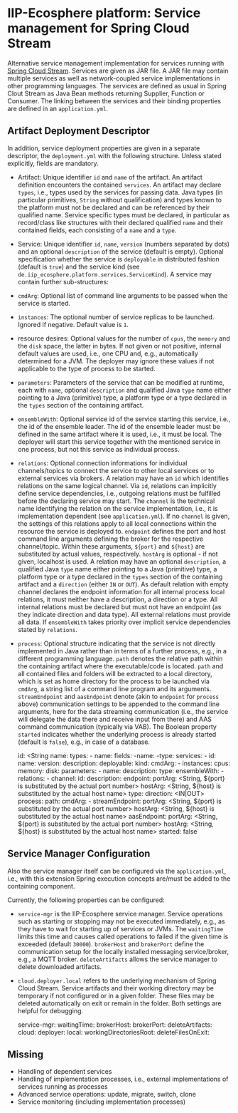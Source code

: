 # IIP-Ecosphere platform: Service management for Spring Cloud Stream

Alternative service management implementation for services running with [Spring Cloud Stream](https://spring.io/projects/spring-cloud-stream). Services are given as JAR file. A JAR file may contain multiple services as well as network-coupled service implementations in other programming languages. The services are defined as usual in Spring Clout Stream as Java Bean methods returning Supplier, Function or Consumer. The linking between the services and their binding properties are defined in an `application.yml`. 

## Artifact Deployment Descriptor

In addition, service deployment properties are given in a separate descriptor, the `deployment.yml` with the following structure. Unless stated explicitly, fields are mandatory.
* Artifact: Unique identifier `id` and `name` of the artifact. An artifact definition encounters the contained `services`. An artifact may declare `types`, i.e., types used by the services for passing data. Java types (in particular primitives, `String` without qualification) and types known to the platform must not be declared and can be referenced by their qualified name. Service specific types must be declared, in particular as record/class like structures with their declared qualified `name` and their contained fields, each consisting of a `name` and a `type`.
* Service: Unique identifier `id`, `name`, `version` (numbers separated by dots) and an optional `description` of the service (default is empty). Optional specification whether the service is `deployable` in distributed fashion (default is `true`) and the service kind (see `de.iip_ecosphere.platform.services.ServiceKind`). A service may contain further sub-structures:
* `cmdArg`: Optional list of command line arguments to be passed when the service is started. 
* `instances`: The optional number of service replicas to be launched. Ignored if negative. Default value is `1`.
* resource desires: Optional values for the number of `cpus`, the `memory` and the `disk` space, the latter in bytes. If not given or not positive, internal default values are used, i.e., one CPU and, e.g., automatically determined for a JVM. The deployer may ignore these values if not applicable to the type of process to be started.
* `parameters`: Parameters of the service that can be modified at runtime, each with `name`, optional `description` and qualified Java `type` name either pointing to a Java (primitive) type, a platform type or a type declared in the `types` section of the containing artifact.
* `ensembleWith`: Optional service id of the service starting this service, i.e., the id of the ensemble leader. The id of the ensemble leader must be defined in the same artifact where it is used, i.e., it must be local. The deployer will start this service together with the mentioned service in one process, but not this service as individual process.
* `relations`: Optional connection informations for individual channels/topics to connect the service to other local services or to external services via brokers. A relation may have an `id` which identifies relations on the same logical channel. Via `id`, relations can implicitly define service dependencies, i.e., outgoing relations must be fulfilled before the declaring service may start. The `channel` is the technical name identifying the relation on the service implementation, i.e., it is implementation dependent (see `application.yml`). If no `channel` is given, the settings of this relations apply to all local connections within the resource the service is deployed to. `endpoint` defines the port and host command line arguments defining the broker for the respective channel/topic. Within these arguments, `${port}` and `${host}` are substituted by actual values, respectively. `hostArg` is optional - if not given, localhost is used. A relation may have an  optional `description`, a qualified Java `type` name either pointing to a Java (primitive) type, a platform type or a type declared in the `types` section of the containing artifact and a `direction` (either `IN` or `OUT`). As default relation with empty channel declares the endpoint information for all internal process local relations, it must neither have a description, a direction or a type. All internal relations must be declared but must not have an endpoint (as they indicate direction and data type). All external relations must provide all data. If `ensembleWith` takes priority over implicit service dependencies stated by `relations`.
* `process`: Optional structure indicating that the service is not directly implemented in Java rather than in terms of a further process, e.g., in a different programming language. `path` denotes the relative path within the containing artifact where the executable/code is located. `path` and all contained files and folders will be extracted to a local directory, which is set as home directory for the process to be launched via `cmdArg`, a string list of a command line program and its arguments. `streamEndpoint` and `aasEndpoint` denote (akin to `endpoint` for `process` above) communication settings to be appended to the command line arguments, here for the data streaming communication (i.e., the service will delegate the data there and receive input from there) and AAS command communication (typically via VAB). The Boolean property `started` indicates whether the underlying
process is already started (default is `false`), e.g., in case of a database.

    id: <String
    name: <String>
    types:
      - name: <QString>
        fields:
          -name: <String>
          -type: <QString>
    services:
      - id: <String>
        name: <String>
        version: <VersionString>
        description: <String>
        deployable: <Boolean>
        kind: <value from de.iip_ecosphere.platform.services.ServiceKind>
        cmdArg: 
          - <String>
        instances: <Integer>
        cpus: <Integer>
        memory: <Integer>
        disk: <Integer>
        parameters:
          - name: <String>
            description: <String>
            type: <QString>
        ensembleWith:
          - <String>
        relations:
          - channel: <String>
            id: <String>
            description: <String>
            endpoint:
              portArg: <String, ${port} is substituted by the actual port number>
              hostArg: <String, ${host} is substituted by the actual host name>
            type: <QString>
            direction: <IN|OUT>
        process:
          path: <String>
          cmdArg:
            - <String>
          streamEndpoint:
            portArg: <String, ${port} is substituted by the actual port number>
            hostArg: <String, ${host} is substituted by the actual host name>
          aasEndpoint:
            portArg: <String, ${port} is substituted by the actual port number>
            hostArg: <String, ${host} is substituted by the actual host name>
          started: false

## Service Manager Configuration

Also the service manager itself can be configured via the ``application.yml``, i.e., with this extension Spring execution concepts are/must be added to the containing component.

Currently, the following properties can be configured:
* `service-mgr` is the IIP-Ecosphere service manager. Service operations such as starting or stopping may not be executed immediately, e.g., as they have to wait for starting up of services or JVMs. The `waitingTime` limits this time and causes called operations to failed if the given time is exceeded (default `30000`). `brokerHost` and `brokerPort` define the communication setup for the locally installed messaging service/broker, e.g., a MQTT broker. `deleteArtifacts` allows the service manager to delete downloaded artifacts.
* `cloud.deployer.local` refers to the underlying mechanism of Spring Cloud Stream. Service artifacts and their working directory may be temporary if not configured or in a given folder. These files may be deleted automatically on exit or remain in the folder. Both settings are helpful for debugging.

    service-mgr:
      waitingTime: <Integer>
      brokerHost: <String>
      brokerPort: <Integer>
      deleteArtifacts: <Boolean>
    cloud:
      deployer:
        local:
          workingDirectoriesRoot: <Folder>
          deleteFilesOnExit: <Boolean>
      
## Missing
* Handling of dependent services
* Handling of implementation processes, i.e., external implementations of services running as processes
* Advanced service operations: update, migrate, switch, clone
* Service monitoring (including implementation processes)